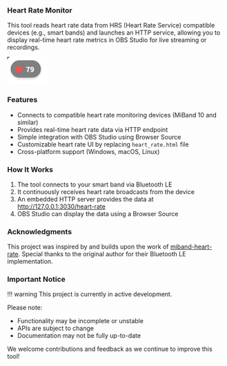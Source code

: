 ### Heart Rate Monitor

This tool reads heart rate data from HRS (Heart Rate Service) compatible
devices (e.g., smart bands) and launches an HTTP service, allowing you to
display real-time heart rate metrics in OBS Studio for live streaming or
recordings.

![Default UI](doc/default_ui.png)

### Features

- Connects to compatible heart rate monitoring devices (MiBand 10 and similar)
- Provides real-time heart rate data via HTTP endpoint
- Simple integration with OBS Studio using Browser Source
- Customizable heart rate UI by replacing `heart_rate.html` file
- Cross-platform support (Windows, macOS, Linux)

### How It Works

1. The tool connects to your smart band via Bluetooth LE
2. It continuously receives heart rate broadcasts from the device
3. An embedded HTTP server provides the data at http://127.0.0.1:3030/heart-rate
4. OBS Studio can display the data using a Browser Source

### Acknowledgments

This project was inspired by and builds upon the work of
[miband-heart-rate](https://github.com/Tnze/miband-heart-rate).
Special thanks to the original author for their Bluetooth LE implementation.

### Important Notice

!!! warning
    This project is currently in active development.

Please note:
- Functionality may be incomplete or unstable
- APIs are subject to change
- Documentation may not be fully up-to-date

We welcome contributions and feedback as we continue to improve this tool!
